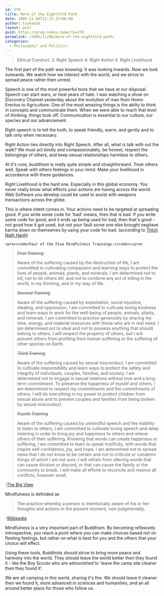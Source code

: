 ```yaml
---
id: 270
title: More of the Eightfold Path
date: 2005-11-08T12:15:17+00:00
author: tsykoduk
layout: post
guid: https://greg.nokes.name/?p=270
permalink: /2005/11/08/more-of-the-eightfold-path/
categories:
  - Philosophy! and Politics!
---
```

<blockquote>Ethical Conduct:
3. Right Speech
4. Right Action
5. Right Livelihood</blockquote>

<p>The first part of the path was knowing. It was looking inwards. Now we look outwards. We watch how we interact with the world, and we strive to spread peace rather then unrest.</p>


<p>Speech is one of the most powerful tools that we have at our disposal. Speech can start wars, or heal years of hate. I was watching a show on Discovery Channel yesterday about the evolution of man from Homo Erectus to Agriculture. One of the most amazing things is the ablity to think in concepts and communicate them. When we were able to reach that level of thinking, things took off. Communication is essential to our culture, our species and our advancement.</p>


<p>Right speech is to tell the truth, to speak friendly, warm, and gently and to talk only when necessary.</p>


<p>Right Action ties directly into Right Speech. After all, what is talk with out the walk? We must act kindly and compassionately, be honest, respect the belongings of others, and keep sexual relationships harmless to others.</p>


<p>At it's core, buddhism is really quite simple and straighforward. Treat others well. Speak with others feelings in your mind. Make your livelihood in accordance with these guidances.</p>


<p>Right Livelihood is the hard one. Especially in this global economy. You never really know what effects your actions are having across the world. Web Software you develop could be used to assist with weapons transactions across the globe.</p>


<p>This is where intent comes in. Your actions need to be targeted at spreading good. If you write some code for 'bad' means, then that is bad. If you write some code for good, and it ends up being used for bad, then that's good - not good how it got used, but not your fault some one else brought negitave karma down on themselves by using your code for bad.
(according to <a href="http://www.plumvillage.org">Thich Nath Hanh</a>)</p>


	<pre><code>Four of the Five Mindfulness Trainings:</code></pre>


<blockquote><del><em>First Training</em></del>

<p>Aware of the suffering caused by the destruction of life, I am committed to cultivating compassion and learning ways to protect the lives of people, animals, plants, and minerals. I am determined not to kill, not to let others kill, and not to condone any act of killing in the world, in my thinking, and in my way of life.</p>


<p><del><em>Second Training</em></del></p>


<p>Aware of the suffering caused by exploitation, social injustice, stealing, and oppression, I am committed to cultivate loving kindness and learn ways to work for the well-being of people, animals, plants, and minerals. I am committed to practice generosity by sharing my time, energy, and material resources with those who are in real need. I am determined not to steal and not to possess anything that should belong to others. I will respect the property of others, but I will prevent others from profiting from human suffering or the suffering of other species on Earth.</p>


<p><del><em>Third Training</em></del></p>


<p>Aware of the suffering caused by sexual misconduct, I am committed to cultivate responsibility and learn ways to protect the safety and integrity of individuals, couples, families, and society. I am determined not to engage in sexual relations without love and a long-term commitment. To preserve the happiness of myself and others, I am determined to respect my commitments and the commitments of others. I will do everything in my power to protect children from sexual abuse and to prevent couples and families from being broken by sexual misconduct.</p>


<p><del><em>Fourth Training</em></del></p>


<p>Aware of the suffering caused by unmindful speech and the inability to listen to others, I am committed to cultivate loving speech and deep listening in order to bring joy and happiness to others and relieve others of their suffering. Knowing that words can create happiness or suffering, I am committed to learn to speak truthfully, with words that inspire self-confidence, joy, and hope. I am determined not to spread news that I do not know to be certain and not to criticize or condemn things of which I am not sure. I will refrain from uttering words that can cause division or discord, or that can cause the family or the community to break. I will make all efforts to reconcile and resolve all conflicts, however small.</blockquote></p>


<p>-<a href="http://www.thebigview.com/buddhism/index.html">The Big View</a></p>


<p>Mindfulness is definded as</p>


<blockquote>The practice whereby a person is intentionally aware of his or her thoughts and actions in the present moment, non-judgmentally.</blockquote>

<p>-<a href="http://en.wikipedia.org/wiki/Mindfulness">Wikipedia</a></p>


<p>Mindfulness is a very important part of Buddhism. By becoming reflexively introspective, you reach a point where you can make choices based not on fleeting feelings, but rather on what is best for you and the others that your choice will effect.</p>


<p>Using these tools, Buddhists should strive to bring more peace and harmony into the world. They should leave the world better then they found it - like the Boy Scouts who are admonished to 'leave the camp site cleaner then they found it'.</p>


<p>We are all camping in this world, sharing it's fire. We should leave it cleaner then we found it, more advanced in sciences and humanities, and an all around better place for those who follow us.</p>